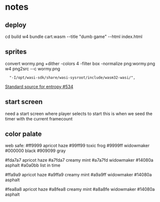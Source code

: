 # notes

## deploy
cd build
w4 bundle cart.wasm --title "dumb game" --html index.html

## sprites
convert wormy.png +dither -colors 4 -filter box -normalize png:wormy.png
w4 png2src --c wormy.png


      "-I/opt/wasi-sdk/share/wasi-sysroot/include/wasm32-wasi/",


[Standard source for entropy #534](https://github.com/aduros/wasm4/issues/534)

<!-- ![alt as seen on bluesky](https://github.com/darkoverlordofdata/demonic/blob/main/use-case-1.png?raw=true) -->

## start screen

need a start screen where player selects to start this is when we seed the timer with the current framecount




## color palate

web safe:
#ff9999 apricot haze
#99ff99 toxic frog
#9999ff widowmaker
#000000 black
#909099 gray


#fda7a7 apricot haze
#a7fda7 creamy mint
#a7a7fd widowmaker
#14080a asphalt
#a0a0bb list in time


#ffa9a9 apricot haze
#a9ffa9 creamy mint
#a9a9ff widowmaker
#14080a asphalt

#fea8a8 apricot haze
#a8fea8 creamy mint
#a8a8fe widowmaker
#14080a asphalt



